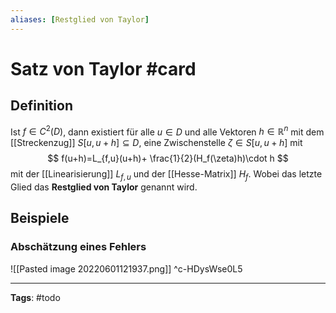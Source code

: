 ```yaml
---
aliases: [Restglied von Taylor]
---
```


# Satz von Taylor #card
## Definition
Ist $f \in C^2(D)$, dann existiert für alle $u \in D$ und alle Vektoren $h \in \mathbb{R}^n$ mit dem [[Streckenzug]] $S[u, u+h] \subseteq D$, eine Zwischenstelle $\zeta \in S[u,u+h]$ mit
$$
f(u+h)=L_{f,u}(u+h)+ \frac{1}{2}(H_f(\zeta)h)\cdot h
$$
mit der [[Linearisierung]] $L_{f,u}$ und der [[Hesse-Matrix]] $H_{f}$. Wobei das letzte Glied das **Restglied von Taylor** genannt wird.

## Beispiele
### Abschätzung eines Fehlers
![[Pasted image 20220601121937.png]]
^c-HDysWse0L5

---
**Tags**: #todo 